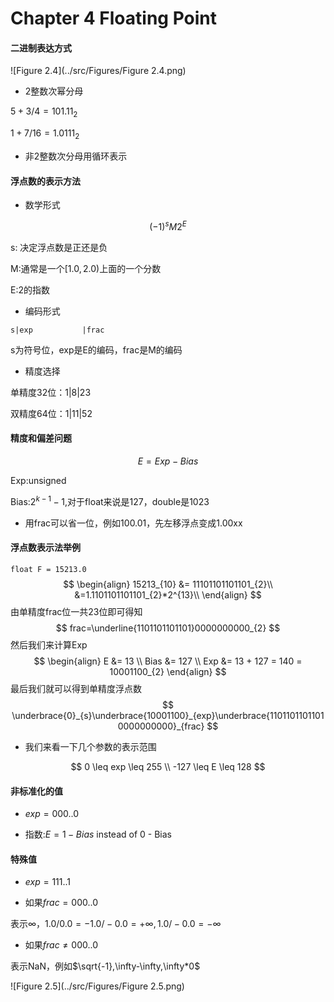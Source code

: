 # Chapter 4 Floating Point

#### 二进制表达方式

![Figure 2.4](../src/Figures/Figure 2.4.png)

- 2整数次幂分母

$5+3/4=101.11_{2}$

$1+7/16=1.0111_{2}$

- 非2整数次分母用循环表示

#### 浮点数的表示方法

- 数学形式

$$
(-1)^{s}M2^{E}
$$

s: 决定浮点数是正还是负

M:通常是一个$[1.0,2.0)$上面的一个分数

E:2的指数

- 编码形式

```
s|exp           |frac                                    
```

s为符号位，exp是E的编码，frac是M的编码

- 精度选择

单精度32位：1|8|23

双精度64位：1|11|52

#### 精度和偏差问题

$$
E = Exp-Bias
$$

Exp:unsigned

Bias:$2^{k-1}-1$,对于float来说是127，double是1023

- 用frac可以省一位，例如100.01，先左移浮点变成1.00xx

#### 浮点数表示法举例

`float F = 15213.0`
$$
\begin{align}
15213_{10} &= 11101101101101_{2}\\
&=1.1101101101101_{2}*2^{13}\\
\end{align}
$$
由单精度frac位一共23位即可得知
$$
frac=\underline{1101101101101}0000000000_{2}
$$
然后我们来计算Exp
$$
\begin{align}
E &= 13 \\
Bias &= 127 \\
Exp &= 13 + 127 = 140 = 10001100_{2}
\end{align}
$$
最后我们就可以得到单精度浮点数
$$
\underbrace{0}_{s}\underbrace{10001100}_{exp}\underbrace{11011011011010000000000}_{frac}
$$

- 我们来看一下几个参数的表示范围

$$
0 \leq exp \leq 255 \\
-127 \leq E \leq 128
$$

#### 非标准化的值

- $exp=000..0$

- 指数:$E=1-Bias$  instead of 0 - Bias

#### 特殊值

- $exp=111..1$

- 如果$frac=000..0$

表示$\infty$，$1.0/0.0=-1.0/-0.0=+\infty,1.0/-0.0=-\infty$

- 如果$frac \neq 000..0$

表示NaN，例如$\sqrt{-1},\infty-\infty,\infty*0$

![Figure 2.5](../src/Figures/Figure 2.5.png)
